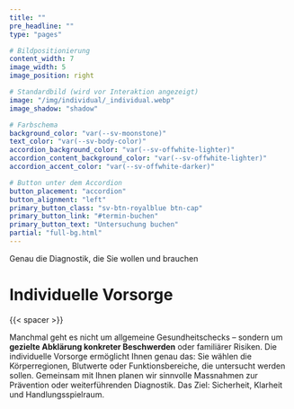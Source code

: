 ```yaml
---
title: ""
pre_headline: "" 
type: "pages"

# Bildpositionierung
content_width: 7
image_width: 5
image_position: right

# Standardbild (wird vor Interaktion angezeigt)
image: "/img/individual/_individual.webp"
image_shadow: "shadow"

# Farbschema
background_color: "var(--sv-moonstone)"
text_color: "var(--sv-body-color)"
accordion_background_color: "var(--sv-offwhite-lighter)"
accordion_content_background_color: "var(--sv-offwhite-lighter)"
accordion_accent_color: "var(--sv-offwhite-darker)"

# Button unter dem Accordion
button_placement: "accordion"
button_alignment: "left"
primary_button_class: "sv-btn-royalblue btn-cap"
primary_button_link: "#termin-buchen"
primary_button_text: "Untersuchung buchen"
partial: "full-bg.html"
---
```

Genau die Diagnostik, die Sie wollen und brauchen

# Individuelle Vorsorge

{{< spacer >}}

Manchmal geht es nicht um allgemeine Gesundheitschecks – sondern um **gezielte Abklärung konkreter Beschwerden** oder familiärer Risiken. Die individuelle Vorsorge ermöglicht Ihnen genau das: Sie wählen die Körperregionen, Blutwerte oder Funktionsbereiche, die untersucht werden sollen. Gemeinsam mit Ihnen planen wir sinnvolle Massnahmen zur Prävention oder weiterführenden Diagnostik. Das Ziel: Sicherheit, Klarheit und Handlungsspielraum.
